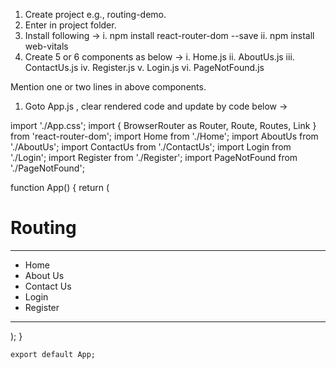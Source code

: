 1. Create project e.g., routing-demo.
2. Enter in project folder.
3. Install following ->
i. npm install react-router-dom --save
ii. npm install web-vitals
1. Create 5 or 6 components as below ->
i. Home.js
ii. AboutUs.js
iii. ContactUs.js
iv. Register.js
v. Login.js
vi. PageNotFound.js

Mention one or two lines in above components.

1. Goto App.js , clear rendered code and update by code below ->

import './App.css';
import { BrowserRouter as Router, Route, Routes, Link } from 'react-router-dom';
import Home from './Home';
import AboutUs from './AboutUs';
import ContactUs from './ContactUs';
import Login from './Login';
import Register from './Register';
import PageNotFound from './PageNotFound';

function App() {
return (
<div className="App">
  <h1>Routing</h1>
  <hr />
  <Router>
	<nav>
	  <ul>
		<li>
		  <Link to=''>Home</Link>
		</li>
		<li>
		  <Link to='/AboutUs'>About Us</Link>
		</li>
		<li>
		  <Link to='/ContactUs'>Contact Us</Link>
		</li>
		<li>
		  <Link to='/Login'>Login</Link>
		</li>
		<li>
		  <Link to='/Register'>Register</Link>
		</li>
	  </ul>
	  <hr />
	</nav>
	<Routes>
	  <Route path='/' Component={Home}></Route>
	  <Route path='/AboutUs' Component={AboutUs}></Route>
	  <Route path='/ContactUs' Component={ContactUs}></Route>
	  <Route path='/Login' Component={Login}></Route>
	  <Route path='/Register' Component={Register}></Route>
	  <Route path='*' Component={PageNotFound}></Route>
	</Routes>
  </Router>
</div>
);
}

	export default App;